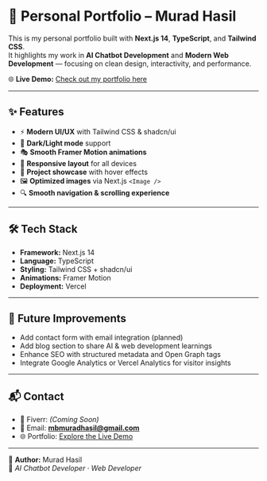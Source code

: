 # 🚀 Personal Portfolio – Murad Hasil

This is my personal portfolio built with **Next.js 14**, **TypeScript**, and **Tailwind CSS**.  
It highlights my work in **AI Chatbot Development** and **Modern Web Development** — focusing on clean design, interactivity, and performance.

🌐 **Live Demo:** [Check out my portfolio here](https://portfolio-nextjs-woad-gamma.vercel.app)

---

## ✨ Features

- ⚡ **Modern UI/UX** with Tailwind CSS & shadcn/ui  
- 🌙 **Dark/Light mode** support  
- 🎭 **Smooth Framer Motion animations**  
- 📱 **Responsive layout** for all devices  
- 📂 **Project showcase** with hover effects  
- 🖼️ **Optimized images** via Next.js `<Image />`  
- 🔍 **Smooth navigation & scrolling experience**

---

## 🛠️ Tech Stack

- **Framework:** Next.js 14  
- **Language:** TypeScript  
- **Styling:** Tailwind CSS + shadcn/ui  
- **Animations:** Framer Motion  
- **Deployment:** Vercel  

---

## 🚀 Future Improvements

- Add contact form with email integration (planned)  
- Add blog section to share AI & web development learnings  
- Enhance SEO with structured metadata and Open Graph tags  
- Integrate Google Analytics or Vercel Analytics for visitor insights  

---

## 📬 Contact

- 💼 Fiverr: *(Coming Soon)*  
- 📧 Email: **mbmuradhasil@gmail.com**  
- 🌐 Portfolio: [Explore the Live Demo](https://portfolio-nextjs-woad-gamma.vercel.app)

---

👤 **Author:** Murad Hasil  
💼 *AI Chatbot Developer · Web Developer*
